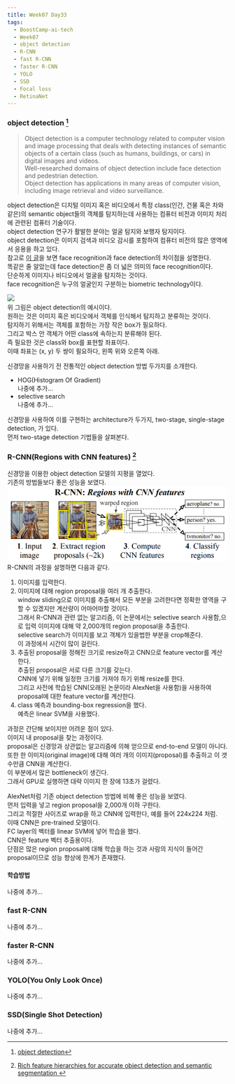 ```yaml
---
title: Week07 Day33
tags:
  - BoostCamp-ai-tech
  - Week07
  - object detection
  - R-CNN
  - fast R-CNN
  - faster R-CNN
  - YOLO
  - SSD
  - Focal loss
  - RetinaNet
---
```


### object detection [^1]
> Object detection is a computer technology related to computer vision and image processing that deals with detecting instances of semantic objects of a certain class (such as humans, buildings, or cars) in digital images and videos.  
Well-researched domains of object detection include face detection and pedestrian detection.  
Object detection has applications in many areas of computer vision, including image retrieval and video surveillance.

object detection은 디지털 이미지 혹은 비디오에서 특정 class(인간, 건물 혹은 차와 같은)의 semantic object들의 객체를 탐지하는데 사용하는 컴퓨터 비전과 이미지 처리에 관련된 컴퓨터 기술이다.  
object detection 연구가 활발한 분야는 얼굴 탐지와 보행자 탐지이다.  
object detection은 이미지 검색과 비디오 감시를 포함하여 컴퓨터 비전의 많은 영역에서 응용을 하고 있다.  
참고로 [이 글](https://www.facefirst.com/blog/face-detection-vs-face-recognition/)을 보면 face recognition과 face detection의 차이점을 설명한다.  
똑같은 줄 알았는데 face detection은 좀 더 넓은 의미의 face recognition이다.  
단순하게 이미지나 비디오에서 얼굴을 탐지하는 것이다.  
face recognition은 누구의 얼굴인지 구분하는 biometric technology이다.  

![](https://upload.wikimedia.org/wikipedia/commons/thumb/3/38/Detected-with-YOLO--Schreibtisch-mit-Objekten.jpg/1200px-Detected-with-YOLO--Schreibtisch-mit-Objekten.jpg)  
위 그림은 object detection의 예시이다.  
원하는 것은 이미지 혹은 비디오에서 객체를 인식해서 탐지하고 분류하는 것이다.  
탐지하기 위해서는 객체를 포함하는 가장 작은 box가 필요하다.  
그리고 박스 안 객체가 어떤 class에 속하는지 분류해야 된다.  
즉 필요한 것은 class와 box를 표현할 좌표이다.  
이때 좌표는 (x, y) 두 쌍이 필요하다, 왼쪽 위와 오른쪽 아래.  

신경망을 사용하기 전 전통적인 object detection 방법 두가지를 소개한다.  
- HOG(Histogram Of Gradient)  
나중에 추가...
- selective search  
나중에 추가...

신경망을 사용하여 이를 구현하는 architecture가 두가지, two-stage, single-stage detection, 가 있다.  
먼저 two-stage detection 기법들을 살펴본다.  

### R-CNN(Regions with CNN features) [^2]
신경망을 이용한 object detection 모델의 지평을 열었다.  
기존의 방법들보다 좋은 성능을 보였다.  
![](/assets/images/66.PNG)  
R-CNN의 과정을 설명하면 다음과 같다.  
1. 이미지를 입력한다.  
2. 이미지에 대해 region proposal을 여러 개 추출한다.  
window sliding으로 이미지를 추출해서 모든 부분을 고려한다면 정확한 영역을 구할 수 있겠지만 계산량이 어마어마할 것이다.  
그래서 R-CNN과 관련 없는 알고리즘, 이 논문에서는 selective search 사용함,으로 입력 이미지에 대해 약 2,000개의 region proposal을 추출한다.  
selective search가 이미지를 보고 객체가 있을법한 부분을 crop해준다.  
이 과정에서 시간이 많이 걸린다.  
3. 추출된 proposal을 정해진 크기로 resize하고 CNN으로 feature vector를 계산한다.  
추출된 proposal은 서로 다른 크기를 갖는다.  
CNN에 넣기 위해 일정한 크기를 가져야 하기 위해 resize를 한다.  
그리고 사전에 학습된 CNN(오래된 논문이라 AlexNet을 사용함)을 사용하여 proposal에 대한 feature vector를 계산한다.  
4. class 예측과 bounding-box regression을 했다.  
예측은 linear SVM을 사용했다.  

과정은 간단해 보이지만 어려운 점이 있다.  
이미지 내 proposal을 찾는 과정이다.  
proposal은 신경망과 상관없는 알고리즘에 의해 얻으므로 end-to-end 모델이 아니다.  
또한 한 이미지(original image)에 대해 여러 개의 이미지(proposal)를 추출하고 이 갯수만큼 CNN을 계산한다.  
이 부분에서 많은 bottleneck이 생긴다.  
그래서 GPU로 실행하면 대략 이미지 한 장에 13초가 걸렸다.  

AlexNet처럼 기존 object detection 방법에 비해 좋은 성능을 보였다.  
먼저 입력을 넣고 region proposal을 2,000개 이하 구한다.  
그리고 적절한 사이즈로 wrap을 하고 CNN에 입력한다, 예를 들어 224x224 처럼.  
이때 CNN은 pre-trained 모델이다.  
FC layer의 벡터를 linear SVM에 넣어 학습을 했다.  
CNN은 feature 벡터 추출용이다.  
단점은 많은 region proposal에 대해 학습을 하는 것과 사람의 지식이 들어간 proposal이므로 성능 향상에 한계가 존재했다.  

#### 학습방법
나중에 추가...

### fast R-CNN
나중에 추가...

### faster R-CNN
나중에 추가...

### YOLO(You Only Look Once)
나중에 추가...

### SSD(Single Shot Detection)
나중에 추가...

[^1]: [object detection](https://en.wikipedia.org/wiki/Object_detection)  
[^2]: [Rich feature hierarchies for accurate object detection and semantic segmentation
](https://arxiv.org/abs/1311.2524)  
